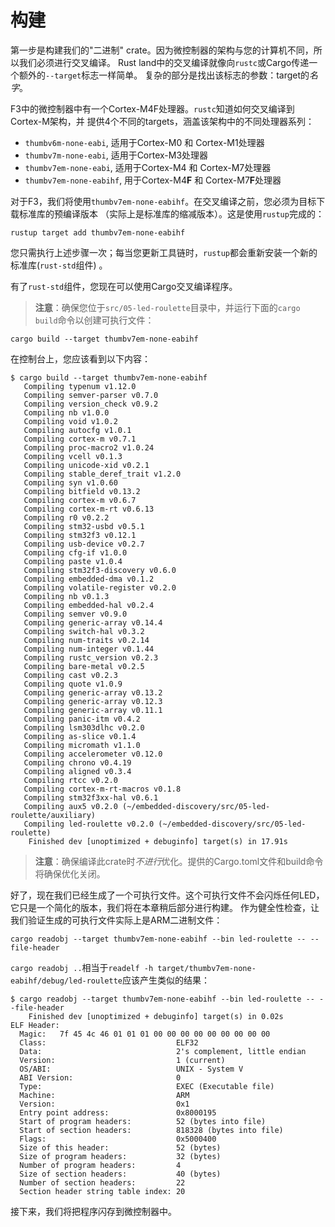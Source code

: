# 构建

第一步是构建我们的"二进制" crate。因为微控制器的架构与您的计算机不同，所以我们必须进行交叉编译。
Rust land中的交叉编译就像向`rustc`或Cargo传递一个额外的`--target`标志一样简单。
复杂的部分是找出该标志的参数：target的*名字*。

F3中的微控制器中有一个Cortex-M4F处理器。`rustc`知道如何交叉编译到Cortex-M架构，并
提供4个不同的targets，涵盖该架构中的不同处理器系列：

- `thumbv6m-none-eabi`, 适用于Cortex-M0 和 Cortex-M1处理器
- `thumbv7m-none-eabi`, 适用于Cortex-M3处理器
- `thumbv7em-none-eabi`, 适用于Cortex-M4 和 Cortex-M7处理器
- `thumbv7em-none-eabihf`, 用于Cortex-M4**F** 和 Cortex-M7**F**处理器

对于F3，我们将使用`thumbv7em-none-eabihf`。在交叉编译之前，您必须为目标下载标准库的预编译版本
（实际上是标准库的缩减版本）。这是使用`rustup`完成的：

``` console
rustup target add thumbv7em-none-eabihf
```

您只需执行上述步骤一次；每当您更新工具链时，`rustup`都会重新安装一个新的标准库(`rust-std`组件) 。

有了`rust-std`组件，您现在可以使用Cargo交叉编译程序。

> **注意**：确保您位于`src/05-led-roulette`目录中，并运行下面的`cargo build`命令以创建可执行文件：
``` console
cargo build --target thumbv7em-none-eabihf
```
在控制台上，您应该看到以下内容：
``` console
$ cargo build --target thumbv7em-none-eabihf
   Compiling typenum v1.12.0
   Compiling semver-parser v0.7.0
   Compiling version_check v0.9.2
   Compiling nb v1.0.0
   Compiling void v1.0.2
   Compiling autocfg v1.0.1
   Compiling cortex-m v0.7.1
   Compiling proc-macro2 v1.0.24
   Compiling vcell v0.1.3
   Compiling unicode-xid v0.2.1
   Compiling stable_deref_trait v1.2.0
   Compiling syn v1.0.60
   Compiling bitfield v0.13.2
   Compiling cortex-m v0.6.7
   Compiling cortex-m-rt v0.6.13
   Compiling r0 v0.2.2
   Compiling stm32-usbd v0.5.1
   Compiling stm32f3 v0.12.1
   Compiling usb-device v0.2.7
   Compiling cfg-if v1.0.0
   Compiling paste v1.0.4
   Compiling stm32f3-discovery v0.6.0
   Compiling embedded-dma v0.1.2
   Compiling volatile-register v0.2.0
   Compiling nb v0.1.3
   Compiling embedded-hal v0.2.4
   Compiling semver v0.9.0
   Compiling generic-array v0.14.4
   Compiling switch-hal v0.3.2
   Compiling num-traits v0.2.14
   Compiling num-integer v0.1.44
   Compiling rustc_version v0.2.3
   Compiling bare-metal v0.2.5
   Compiling cast v0.2.3
   Compiling quote v1.0.9
   Compiling generic-array v0.13.2
   Compiling generic-array v0.12.3
   Compiling generic-array v0.11.1
   Compiling panic-itm v0.4.2
   Compiling lsm303dlhc v0.2.0
   Compiling as-slice v0.1.4
   Compiling micromath v1.1.0
   Compiling accelerometer v0.12.0
   Compiling chrono v0.4.19
   Compiling aligned v0.3.4
   Compiling rtcc v0.2.0
   Compiling cortex-m-rt-macros v0.1.8
   Compiling stm32f3xx-hal v0.6.1
   Compiling aux5 v0.2.0 (~/embedded-discovery/src/05-led-roulette/auxiliary)
   Compiling led-roulette v0.2.0 (~/embedded-discovery/src/05-led-roulette)
    Finished dev [unoptimized + debuginfo] target(s) in 17.91s
```

> **注意**：确保编译此crate时*不进行*优化。提供的Cargo.toml文件和build命令将确保优化关闭。

好了，现在我们已经生成了一个可执行文件。这个可执行文件不会闪烁任何LED，它只是一个简化的版本，我们将在本章稍后部分进行构建。
作为健全性检查，让我们验证生成的可执行文件实际上是ARM二进制文件：

``` console
cargo readobj --target thumbv7em-none-eabihf --bin led-roulette -- --file-header
```
`cargo readobj ..`相当于`readelf -h target/thumbv7em-none-eabihf/debug/led-roulette`应该产生类似的结果：
``` console
$ cargo readobj --target thumbv7em-none-eabihf --bin led-roulette -- --file-header
    Finished dev [unoptimized + debuginfo] target(s) in 0.02s
ELF Header:
  Magic:   7f 45 4c 46 01 01 01 00 00 00 00 00 00 00 00 00
  Class:                             ELF32
  Data:                              2's complement, little endian
  Version:                           1 (current)
  OS/ABI:                            UNIX - System V
  ABI Version:                       0
  Type:                              EXEC (Executable file)
  Machine:                           ARM
  Version:                           0x1
  Entry point address:               0x8000195
  Start of program headers:          52 (bytes into file)
  Start of section headers:          818328 (bytes into file)
  Flags:                             0x5000400
  Size of this header:               52 (bytes)
  Size of program headers:           32 (bytes)
  Number of program headers:         4
  Size of section headers:           40 (bytes)
  Number of section headers:         22
  Section header string table index: 20
  ```

接下来，我们将把程序闪存到微控制器中。
